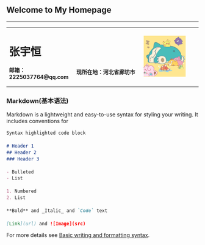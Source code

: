 ## Welcome to My Homepage
<hr>
<table border="0">
  <tr>
    <td width="35%">
      <h1>张宇恒</h1>
      <p><b>邮箱：2225037764@qq.com</b></p>
    </td>
    <td width="35%">
      <h1><br></h1>
      <p><b>现所在地：河北省廊坊市</b></p>
    </td>
    <td width="30%">
      <img src="/精灵宝可梦.jpg" heighth="80%" width="80%">      
    </td>
  </tr>
</table>

### Markdown(基本语法)
Markdown is a lightweight and easy-to-use syntax for styling your writing. It includes conventions for

```markdown
Syntax highlighted code block

# Header 1
## Header 2
### Header 3

- Bulleted
- List

1. Numbered
2. List

**Bold** and _Italic_ and `Code` text

[Link](url) and ![Image](src)
```

For more details see [Basic writing and formatting syntax](https://docs.github.com/en/github/writing-on-github/getting-started-with-writing-and-formatting-on-github/basic-writing-and-formatting-syntax).

